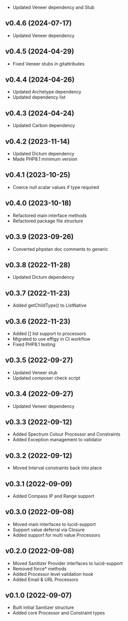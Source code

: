 * Updated Veneer dependency and Stub

## v0.4.6 (2024-07-17)
* Updated Veneer dependency

## v0.4.5 (2024-04-29)
* Fixed Veneer stubs in gitattributes

## v0.4.4 (2024-04-26)
* Updated Archetype dependency
* Updated dependency list

## v0.4.3 (2024-04-24)
* Updated Carbon dependency

## v0.4.2 (2023-11-14)
* Updated Dictum dependency
* Made PHP8.1 minimum version

## v0.4.1 (2023-10-25)
* Coerce null scalar values if type required

## v0.4.0 (2023-10-18)
* Refactored main interface methods
* Refactored package file structure

## v0.3.9 (2023-09-26)
* Converted phpstan doc comments to generic

## v0.3.8 (2022-11-28)
* Updated Dictum dependency

## v0.3.7 (2022-11-23)
* Added getChildType() to ListNative

## v0.3.6 (2022-11-23)
* Added [] list support to processors
* Migrated to use effigy in CI workflow
* Fixed PHP8.1 testing

## v0.3.5 (2022-09-27)
* Updated Veneer stub
* Updated composer check script

## v0.3.4 (2022-09-27)
* Updated Veneer dependency

## v0.3.3 (2022-09-12)
* Added Spectrum Colour Processor and Constraints
* Added Exception management to validator

## v0.3.2 (2022-09-12)
* Moved Interval constraints back into place

## v0.3.1 (2022-09-09)
* Added Compass IP and Range support

## v0.3.0 (2022-09-08)
* Moved main interfaces to lucid-support
* Support value deferral via Closure
* Added support for multi value Processors

## v0.2.0 (2022-09-08)
* Moved Sanitizer Provider interfaces to lucid-support
* Removed force* methods
* Added Processor level validation hook
* Added Email & URL Processors

## v0.1.0 (2022-09-07)
* Built initial Sanitizer structure
* Added core Processor and Constraint types
